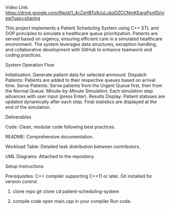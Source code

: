 Video Link: https://drive.google.com/file/d/1_4cZsHBTs9JuLubzDZCCNmKEargPxnfD/view?usp=sharing

This project implements a Patient Scheduling System using C++ STL and OOP principles to simulate a healthcare queue prioritization. 
Patients are served based on urgency, ensuring efficient care in a simulated healthcare environment. 
The system leverages data structures, exception handling, and collaborative development with GitHub to enhance teamwork and coding practices.

System Operation Flow

Initialization:
Generate patient data for selected ammount.
Dispatch Patients:
Patients are added to their respective queues based on arrival time.
Serve Patients:
Serve patients from the Urgent Queue first, then from the Normal Queue.
Minute-by-Minute Simulation:
Each simulation step advances with user input (press Enter).
Results Display:
Patient statuses are updated dynamically after each step.
Final statistics are displayed at the end of the simulation.

Deliverables

Code: Clean, modular code following best practices.

README: Comprehensive documentation.

Workload Table: Detailed task distribution between contributors.

UML Diagrams: Attached to the repository.

Setup Instructions

Prerequisites:
C++ compiler supporting C++11 or later.
Git installed for version control.
1. clone repo
git clone <repository-url>
cd patient-scheduling-system

2. compile code
open main.cpp in your compiler
Run code.
